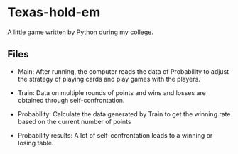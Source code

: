 # Texas-hold-em
A little game written by Python during my college.

## Files
+ Main: After running, the computer reads the data of Probability to adjust the strategy of playing cards and play games with the players.

+ Train: Data on multiple rounds of points and wins and losses are obtained through self-confrontation.

+ Probability: Calculate the data generated by Train to get the winning rate based on the current number of points

+ Probability results: A lot of self-confrontation leads to a winning or losing table.

